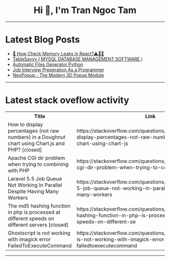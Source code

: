 <h1 align="center">Hi 👋, I'm Tran Ngoc Tam</h1>

---

# Latest Blog Posts 
<!-- BLOG-POST-LIST:START -->
- [👀 How Check Memory Leaks in React?⚠️🚨🚨](https://dev.to/martygo/how-check-memory-leaks-in-react-1431)
- [TableSavvy &lpar; MYSQL DATABASE MANAGEMENT SOFTWARE &rpar;](https://dev.to/mayankchawdhari/tablesavvy-mysql-database-management-software--240e)
- [Automatic Files Generator Python](https://dev.to/mayankchawdhari/automatic-files-generator-python-311h)
- [Job Interview Preperation As a Programmer](https://dev.to/marufpfc/job-interview-preperation-as-a-programmer-90k)
- [NeoPopup - The Modern 3D Popup Module](https://dev.to/mayankchawdhari/neopopup-the-modern-3d-popup-module-48mo)
<!-- BLOG-POST-LIST:END -->

---

# Latest stack oveflow activity
<table>
  <tr><th>Title</th><th>Link</th></tr>
  <!-- STACKOVERFLOW:START --><tr><td>How to display percentages &lpar;not raw numbers&rpar; in a Doughnut chart using Chart.js and PHP? [closed]</td><td>https://stackoverflow.com/questions/79290823/how-to-display-percentages-not-raw-numbers-in-a-doughnut-chart-using-chart-js</td></tr><tr><td>Apache CGI dir problem when trying to combining with PHP</td><td>https://stackoverflow.com/questions/79290649/apache-cgi-dir-problem-when-trying-to-combining-with-php</td></tr><tr><td>Laravel 5.5 Job Queue Not Working In Parallel Despite Having Many Workers</td><td>https://stackoverflow.com/questions/79290621/laravel-5-5-job-queue-not-working-in-parallel-despite-having-many-workers</td></tr><tr><td>The md5 hashing function in php is processed at different speeds on different servers [closed]</td><td>https://stackoverflow.com/questions/79290608/the-md5-hashing-function-in-php-is-processed-at-different-speeds-on-different-se</td></tr><tr><td>Ghostscript is not working with imagick error FailedToExecuteCommand</td><td>https://stackoverflow.com/questions/79290268/ghostscript-is-not-working-with-imagick-error-failedtoexecutecommand</td></tr><!-- STACKOVERFLOW:END -->
</table>

---


